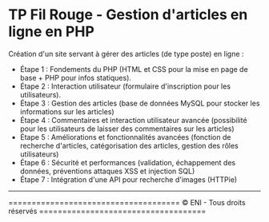 # TP Fil Rouge - Gestion d'articles en ligne en PHP

Création d'un site servant à gérer des articles (de type poste) en ligne : 

* Étape 1 : Fondements du PHP (HTML et CSS pour la mise en page de base + PHP pour infos statiques). 
* Étape 2 : Interaction utilisateur (formulaire d'inscription pour les utilisateurs). 
* Étape 3 : Gestion des articles (base de données MySQL pour stocker les informations sur les articles) 
* Étape 4 : Commentaires et interaction utilisateur avancée (possibilité pour les utilisateurs de laisser des commentaires sur les articles)
* Étape 5 : Améliorations et fonctionnalités avancées (fonction de recherche d'articles, catégorisation des articles, gestion des rôles utilisateurs)
* Étape 6 : Sécurité et performances (validation, échappement des données, préventions attaques XSS et injection SQL)
* Étape 7 : Intégration d'une API pour recherche d'images (HTTPie)

---

===================================== &copy; ENI - Tous droits réservés ====================================
